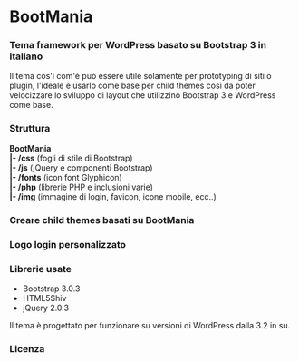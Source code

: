 # BootMania
### Tema framework per WordPress basato su Bootstrap 3 in italiano

Il tema cos'ì com'è può essere utile solamente per prototyping di siti o plugin, l'ideale è usarlo come base per child themes così da poter velocizzare lo sviluppo di layout che utilizzino Bootstrap 3 e WordPress come base.

### Struttura
**BootMania**  
**|- /css** (fogli di stile di Bootstrap)  
**|- /js** (jQuery e componenti Bootstrap)  
**|- /fonts** (icon font Glyphicon)  
**|- /php** (librerie PHP e inclusioni varie)  
**|- /img** (immagine di login, favicon, icone mobile, ecc..)  

### Creare child themes basati su BootMania

### Logo login personalizzato

### Librerie usate
* Bootstrap 3.0.3
* HTML5Shiv
* jQuery 2.0.3

Il tema è progettato per funzionare su versioni di WordPress dalla 3.2 in su.

### Licenza